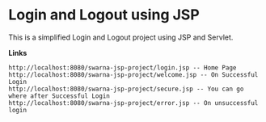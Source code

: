 # Login and Logout using JSP

This is a simplified Login and Logout project using JSP and Servlet.



**Links** 

```http
http://localhost:8080/swarna-jsp-project/login.jsp -- Home Page
http://localhost:8080/swarna-jsp-project/welcome.jsp -- On Successful Login
http://localhost:8080/swarna-jsp-project/secure.jsp -- You can go where after Successful Login
http://localhost:8080/swarna-jsp-project/error.jsp -- On unsuccessful login
```

